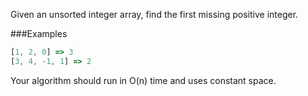 Given an unsorted integer array, find the first missing positive integer.

###Examples
```javascript
[1, 2, 0] => 3
[3, 4, -1, 1] => 2
```

Your algorithm should run in O(n) time and uses constant space.